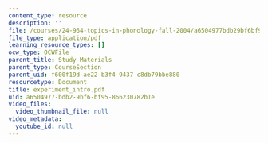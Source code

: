 ```yaml
---
content_type: resource
description: ''
file: /courses/24-964-topics-in-phonology-fall-2004/a6504977bdb29bf6bf95866230782b1e_experiment_intro.pdf
file_type: application/pdf
learning_resource_types: []
ocw_type: OCWFile
parent_title: Study Materials
parent_type: CourseSection
parent_uid: f600f19d-ae22-b3f4-9437-c8db79bbe880
resourcetype: Document
title: experiment_intro.pdf
uid: a6504977-bdb2-9bf6-bf95-866230782b1e
video_files:
  video_thumbnail_file: null
video_metadata:
  youtube_id: null
---
```

